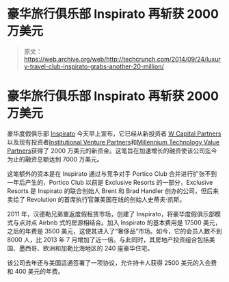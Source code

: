 # 豪华旅行俱乐部 Inspirato 再斩获 2000 万美元 

> 原文：<https://web.archive.org/web/http://techcrunch.com/2014/09/24/luxury-travel-club-inspirato-grabs-another-20-million/>

# 豪华旅行俱乐部 Inspirato 再斩获 2000 万美元

豪华度假俱乐部 [Inspirato](https://web.archive.org/web/20230129232859/https://www.inspirato.com/) 今天早上宣布，它已经从新投资者 [W Capital Partners](https://web.archive.org/web/20230129232859/http://www.wcapgroup.com/) 以及现有投资者[Institutional Venture Partners](https://web.archive.org/web/20230129232859/http://www.ivp.com/)和[Millennium Technology Value Partners](https://web.archive.org/web/20230129232859/http://mtvlp.com/)获得了 2000 万美元的新资金。这笔旨在加速增长的融资使该公司迄今为止的融资总额达到 7000 万美元。

这笔额外的资本是在 Inspirato 通过与竞争对手 Portico Club 合并进行扩张不到一年后产生的，Portico Club 以前是 Exclusive Resorts 的一部分，Exclusive Resorts 是 Inspirato 的联合创始人 Brent 和 Brad Handler 创办的公司，但后来卖给了 Revolution 的首席执行官兼美国在线的创始人史蒂夫·凯斯。

2011 年，汉德勒兄弟重返度假租赁市场，创建了 Inspirato，将豪华度假俱乐部模式与点对点 Airbnb 式的房源相结合。加入 Inspirato 的基本费用是 17500 美元，之后的年费是 3500 美元，这使其进入了“奢侈品”市场。如今，它的会员人数不到 8000 人，比 2013 年 7 月增加了近一倍。与此同时，其房地产投资组合包括美国、墨西哥、欧洲和加勒比海地区的 240 座豪华住宅。

该公司去年还与美国运通签署了一项协议，允许持卡人获得 2500 美元的入会费和 400 美元的年费。